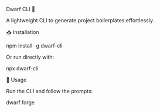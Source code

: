 Dwarf CLI 🚀

A lightweight CLI to generate project boilerplates effortlessly.

📥 Installation

npm install -g dwarf-cli

Or run directly with:

npx dwarf-cli

🚀 Usage

Run the CLI and follow the prompts:

dwarf forge

